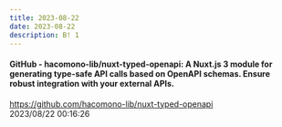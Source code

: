```yaml
---
title: 2023-08-22
date: 2023-08-22
description: B! 1
---
```


#### GitHub - hacomono-lib/nuxt-typed-openapi: A Nuxt.js 3 module for generating type-safe API calls based on OpenAPI schemas. Ensure robust integration with your external APIs.
https://github.com/hacomono-lib/nuxt-typed-openapi<br>
2023/08/22 00:16:26<br>


